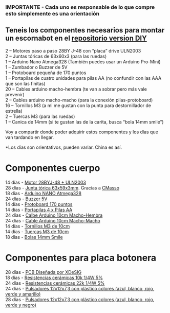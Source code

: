 ### IMPORTANTE - Cada uno es responsable de lo que compre esto simplemente es una orientación

## Teneis los componentes necesarios para montar un escornabot en el [repositorio version DIY](https://github.com/pablorubma/escornabot-DIY/blob/master/README.md)

2 – Motores paso a paso 28BY J-48 con “placa” drive ULN2003  
2 – Juntas tóricas de 63x60x3 (para las ruedas)  
1 – Arduino Nano Atmega328 (También puedes usar un Arduino Pro-Mini)  
1 – Zumbador o Buzzer de 5V  
1 – Protoboard pequeña de 170 puntos  
1 – Portapilas de cuatro unidades para pilas AA (no confundir con las AAA que son las finitas)  
20 – Cables arduino macho-hembra (te van a sobrar pero más vale prevenir)  
2 – Cables arduino macho-macho (para la conexión pilas-protoboard)  
16 – Tornillos M3 (a mi me gustan con la punta para destornillador de estrella)  
2 – Tuercas M3 (para las ruedas)  
1 – Canica de 14mm (si te gustan las de la carita, busca “bola 14mm smile”)  

Voy a compartir donde poder adquirir estos componentes y los días que van tardando en llegar.  

*Los días son orientativos, pueden variar. China es así.

  
# Componentes cuerpo
  
14 días - [Motor 28BYJ-48 + ULN2003 ](https://es.aliexpress.com/item/Frees-hipping-5V-4-Phase-Stepper-Step-Motor-Driver-Board-ULN2003-with-drive-Test-Module-Machinery/32706559510.html?spm=a219c.10010108.1000016.1.72b45076qCDVHw&isOrigTitle=true)  
28 días - [Junta tórica 63x59x3mm](https://es.aliexpress.com/item/Electronic-Component-Red-O-Ring-62mm-x-56mm-x-3mm-O-Ring-Washer-Seals-Assortment/32371865042.html?spm=a2g0s.9042311.0.0.eH2DNT). Gracias a [CMasso](https://twitter.com/CMasso_Robbie)  
18 días - [Arduino NANO Atmega328](https://es.aliexpress.com/item/Nano-V3-ATmega328-CH340G-Micro-USB-Pin-headers-NOT-soldered-Compatible-for-Arduino-Nano-V3-0/32664577152.html?spm=a2g0s.9042311.0.0.h315dx)  
24 días - [Buzzer 5V](https://es.aliexpress.com/item/Free-Shipping-10pcs-Electromagnetic-buzzer-5V-5V-active-buzzer/635190995.html?spm=a2g0s.9042311.0.0.MlqiAH)  
14 días - [Protoboard 170 puntos](https://es.aliexpress.com/item/Free-Shipping-wholesale-1pcs-lot-SYB-170-Mini-Solderless-Prototype-Experiment-Test-Breadboard-170-Tie-points/32348752975.html?spm=a2g0s.9042311.0.0.p4fgU2)  
14 días - [Portapilas 4 x Pilas AA](https://es.aliexpress.com/item/MOSUNX-Futural-Digital-2-slot-4-x-AA-Battery-Back-To-Back-Holder-Case-Box-With/32804061860.html?)  
24 días - [Calbe Arduino 10cm Macho-Hembra](https://es.aliexpress.com/item/40pcs-lot-10cm-40P-2-54mm-dupont-cable-jumper-wire-dupont-line-male-to-female-dupont/32674901253.html?spm=a2g0s.9042311.0.0.nEpZGU)  
24 días - [Cable Arduino 10cm Macho-Macho](https://es.aliexpress.com/item/Free-shipping-Dupont-line-40pcs-10cm-male-to-male-jumper-wire-Dupont-cable-breadboard-cable-jump/32700513558.html?spm=a2g0s.9042311.0.0.MlqiAH)  
14 días - [Tornillos M3 de 10cm](https://es.aliexpress.com/item/F85-100pcs-Metric-M3-x-10mm-Phillips-Pan-Head-Screws-Stainless-Steel/32599665025.html?spm=a2g0s.9042311.0.0.zUo5xp)  
14 días - [Tuercas M3 de 10cm](https://es.aliexpress.com/item/100pcs-lot-M3-Screw-Nut-Hex-Nuts-Hexagonal-3mm-For-Coupler-Motor-Mount-Servo-Bracket-Robot/32815312449.html?spm=a2g0s.9042311.0.0.nEpZGU)  
18 días - [Bolas 14mm Smile](https://es.aliexpress.com/item/40-pcs-14mm-Mixed-Smiling-Face-Smile-Round-Ball-Spacer-Beads-Plastic-Acrylic-For-DIY-Necklace/32699472196.html?spm=a2g0s.9042311.0.0.p4fgU2)  

# Componentes para placa botonera

28 días - [PCB Diseñada por XDeSIG](https://www.pcbway.com/project/shareproject/W50475ASN5_Escorna_bot_2_1_Gerber.html)  
18 días - [Resistencias cerámicas 10k 1/4W 5%](https://es.aliexpress.com/item/1000pcs-Resistors-0-25watt-Carbon-Film-Resistor-10K-10KOHM-0-25W-1-4w-Resistance-SET-5/32424613090.html?spm=a2g0s.9042311.0.0.vco4jq)  
24 días - [Resistencias cerámicas 22k 1/4W 5%](https://es.aliexpress.com/item/Free-Shipping-1000pcs-Resistors-470-OHM-OHMS-1-4W-5-Carbon-Film/685770481.html?spm=a2g0s.9042311.0.0.MlqiAH)  
24 días - [Pulsadores 12x12x7,3 con plástico colores (azul, blanco, rojo, verde y amarillo)](https://es.aliexpress.com/item/Free-shipping-100PCS-Tactile-Push-Button-Switch-Momentary-Tact-Cap-12-12-7-3MM-Micro-switch/32638121990.html?spm=a2g0s.9042311.0.0.ASWhGO)  
28 días - [Pulsadores 12x12x7,3 con plástico colores (azul, blanco, rojo, verde y negro)](https://es.aliexpress.com/item/100pcs-Plastic-Tactile-Switch-PCB-Tact-Push-Button-Momentary-Switch-4-Pins-5-Color-Button-Cap/32826994795.html?spm=a2g0s.9042311.0.0.w631hd)
